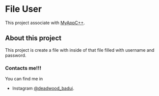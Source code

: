 # File User
This project associate with [MyAppC++](https://github.com/abriadm/My-App-Cpp.git).

## About this project
This project is create a file with inside of that file filled with username and password.

### Contacts me!!!
You can find me in 
- Instagram [@deadwood_badui](https://www.instagram.com/deadwood_badui/).
